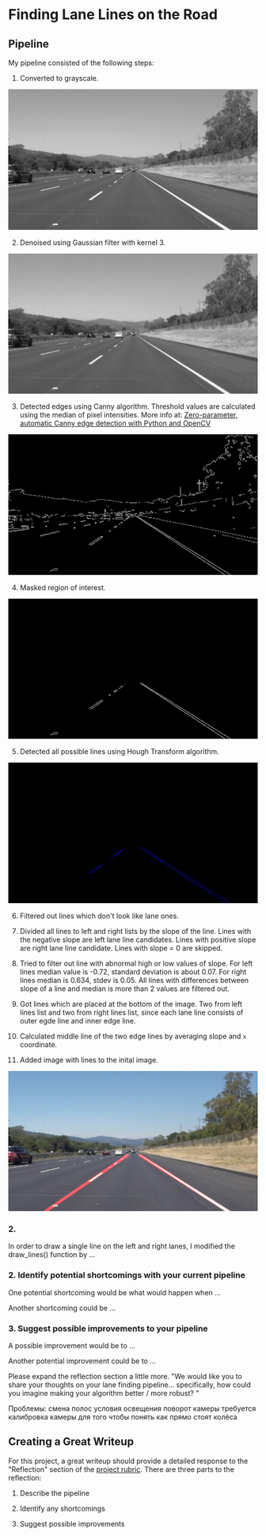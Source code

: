 # **Finding Lane Lines on the Road** 

## Pipeline

My pipeline consisted of the following steps: 

1. Converted to grayscale.

![grayscale](./writeup-images/01-grayscale.jpg)

2. Denoised using Gaussian filter with kernel 3.

![denoised](./writeup-images/02-denoised.jpg)

3. Detected edges using Canny algorithm. Threshold values are calculated using the median of pixel intensities. More info at: [Zero-parameter, automatic Canny edge detection with Python and OpenCV](http://www.pyimagesearch.com/2015/04/06/zero-parameter-automatic-canny-edge-detection-with-python-and-opencv/)

![edges](./writeup-images/03-edges.jpg)

4. Masked region of interest.

![masked-edges](./writeup-images/04-masked_edges.jpg)

5. Detected all possible lines using Hough Transform algorithm.

![all-lines](./writeup-images/05-all_lines.jpg)

6. Filtered out lines which don't look like lane ones.

  1. Divided all lines to left and right lists by the slope of the line. Lines with the negative slope are left lane line candidates. Lines with positive slope are right lane line candidate. Lines with slope = 0 are skipped.

  2. Tried to filter out line with abnormal high or low values of slope. For left lines median value is -0.72, standard deviation is about 0.07. For right lines median is 0.634, stdev is 0.05. All lines with differences between slope of a line and median is more than 2 values are filtered out.

  3. Got lines which are placed at the bottom of the image. Two from left lines list and two from right lines list, since each lane line consists of outer egde line and inner edge line.

  4. Calculated middle line of the two edge lines by averaging slope and `x` coordinate.

7. Added image with lines to the inital image.

![result](./test_images_output/solidWhiteRight.jpg)

### 2. 

In order to draw a single line on the left and right lanes, I modified the draw_lines() function by ...


### 2. Identify potential shortcomings with your current pipeline


One potential shortcoming would be what would happen when ... 

Another shortcoming could be ...


### 3. Suggest possible improvements to your pipeline

A possible improvement would be to ...

Another potential improvement could be to ...



Please expand the reflection section a little more. "We would like you to share your thoughts on your lane finding pipeline... specifically, how could you imagine making your algorithm better / more robust? "


Проблемы:
смена полос
условия освещения
поворот камеры
требуется калибровка камеры для того чтобы понять как прямо стоят колёса

Creating a Great Writeup
---
For this project, a great writeup should provide a detailed response to the "Reflection" section of the [project rubric](https://review.udacity.com/#!/rubrics/322/view). There are three parts to the reflection:

1. Describe the pipeline

2. Identify any shortcomings

3. Suggest possible improvements

